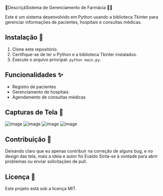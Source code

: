 📝DescriçãSistema de Gerenciamento de Farmácia 🏥💊

Este é um sistema desenvolvido em Python usando a biblioteca Tkinter para gerenciar informações de pacientes, hospitais e consultas médicas.

## Instalação 🚀

1. Clone este repositório.
2. Certifique-se de ter o Python e a biblioteca Tkinter instalados.
3. Execute o arquivo principal: `python main.py`.

## Funcionalidades ✨

- Registro de pacientes
- Gerenciamento de hospitais
- Agendamento de consultas médicas

## Capturas de Tela 📸
![image](https://github.com/matheusricard/HMS/assets/40220488/7b594a52-2dab-4fd1-bdf6-fb88ac889839)
![image](https://github.com/matheusricard/HMS/assets/40220488/c244a4af-76d6-4a32-85ab-015eb194dcc7)
![image](https://github.com/matheusricard/HMS/assets/40220488/27f21526-7e4d-4a81-ac0d-8a5aaf42780d)
![image](https://github.com/matheusricard/HMS/assets/40220488/effa68ab-53f5-4f5b-b759-141c7cac6df6)


## Contribuição 🤝
Deixando claro que eu apenas contribuir na correção de alguns bug, e no design das tela, mais a ideia e autor foi Evaldo
Sinta-se à vontade para abrir problemas ou enviar solicitações de pull.

## Licença 📜

Este projeto está sob a licença MIT.
